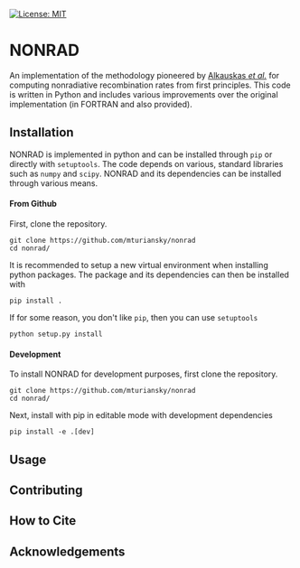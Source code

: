 [![License: MIT](https://img.shields.io/badge/License-MIT-yellow.svg)](https://opensource.org/licenses/MIT)

# NONRAD

An implementation of the methodology pioneered by [Alkauskas *et al.*](https://doi.org/10.1103/PhysRevB.90.075202) for computing nonradiative recombination rates from first principles.
This code is written in Python and includes various improvements over the original implementation (in FORTRAN and also provided).

## Installation
NONRAD is implemented in python and can be installed through `pip` or directly with `setuptools`.
The code depends on various, standard libraries such as `numpy` and `scipy`.
NONRAD and its dependencies can be installed through various means.

#### From Github
First, clone the repository.
```
git clone https://github.com/mturiansky/nonrad
cd nonrad/
```
It is recommended to setup a new virtual environment when installing python packages.
The package and its dependencies can then be installed with
```
pip install .
```
If for some reason, you don't like `pip`, then you can use `setuptools`
```
python setup.py install
```

#### Development
To install NONRAD for development purposes, first clone the repository.
```
git clone https://github.com/mturiansky/nonrad
cd nonrad/
```
Next, install with pip in editable mode with development dependencies
```
pip install -e .[dev]
```

## Usage
## Contributing
## How to Cite
## Acknowledgements
